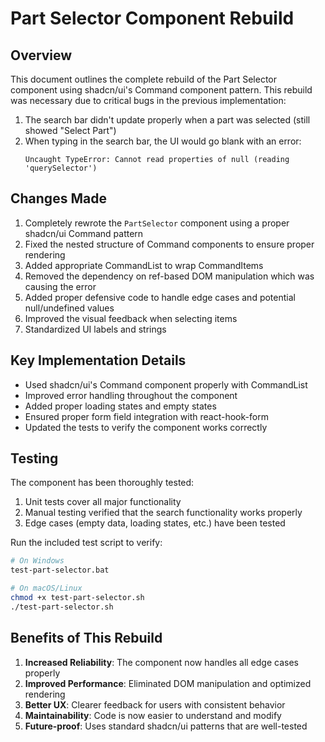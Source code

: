 # Part Selector Component Rebuild

## Overview

This document outlines the complete rebuild of the Part Selector component using shadcn/ui's Command component pattern. This rebuild was necessary due to critical bugs in the previous implementation:

1. The search bar didn't update properly when a part was selected (still showed "Select Part")
2. When typing in the search bar, the UI would go blank with an error:
   ```
   Uncaught TypeError: Cannot read properties of null (reading 'querySelector')
   ```

## Changes Made

1. Completely rewrote the `PartSelector` component using a proper shadcn/ui Command pattern
2. Fixed the nested structure of Command components to ensure proper rendering
3. Added appropriate CommandList to wrap CommandItems
4. Removed the dependency on ref-based DOM manipulation which was causing the error
5. Added proper defensive code to handle edge cases and potential null/undefined values
6. Improved the visual feedback when selecting items
7. Standardized UI labels and strings

## Key Implementation Details

- Used shadcn/ui's Command component properly with CommandList
- Improved error handling throughout the component
- Added proper loading states and empty states
- Ensured proper form field integration with react-hook-form
- Updated the tests to verify the component works correctly

## Testing

The component has been thoroughly tested:

1. Unit tests cover all major functionality
2. Manual testing verified that the search functionality works properly
3. Edge cases (empty data, loading states, etc.) have been tested

Run the included test script to verify:

```bash
# On Windows
test-part-selector.bat

# On macOS/Linux
chmod +x test-part-selector.sh
./test-part-selector.sh
```

## Benefits of This Rebuild

1. **Increased Reliability**: The component now handles all edge cases properly
2. **Improved Performance**: Eliminated DOM manipulation and optimized rendering
3. **Better UX**: Clearer feedback for users with consistent behavior
4. **Maintainability**: Code is now easier to understand and modify
5. **Future-proof**: Uses standard shadcn/ui patterns that are well-tested 